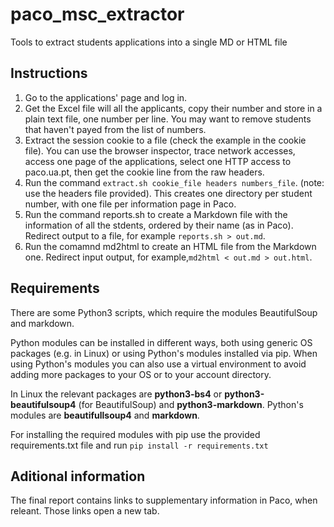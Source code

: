 # paco_msc_extractor
Tools to extract students applications into a single MD or HTML file

## Instructions

1. Go to the applications' page and log in.
2. Get the Excel file will all the applicants, copy their number and store in a plain text file, one number per line. You may want to remove students that haven't payed from the list of numbers.
3. Extract the session cookie to a file (check the example in the cookie file). You can use the browser inspector, trace network accesses, access one page of the applications, select one HTTP access to paco.ua.pt, then get the cookie line from the raw headers.
4. Run the command `extract.sh cookie_file headers numbers_file`. (note: use the headers file provided).
This creates one directory per student number, with one file per information page in Paco.
5. Run the command reports.sh to create a Markdown file with the information of all the stdents, ordered by their name (as in Paco). Redirect output to a file, for example `reports.sh > out.md`.
6. Run the comamnd md2html to create an HTML file from the Markdown one. Redirect input output, for example,`md2html < out.md > out.html`.

## Requirements

There are some Python3 scripts, which require the modules BeautifulSoup and markdown.

Python modules can be installed in different ways, both using generic OS packages (e.g. in Linux) or using Python's modules installed via pip.
When using Python's modules you can also use a virtual environment to avoid adding more packages to your OS or to your account directory.

In Linux the relevant packages are **python3-bs4** or **python3-beautifulsoup4** (for BeautifulSoup) and **python3-markdown**.
Python's modules are **beautifullsoup4** and **markdown**.

For installing the required modules with pip use the provided requirements.txt file and run `pip install -r requirements.txt` 

## Aditional information

The final report contains links to supplementary information in Paco, when releant. Those links open a new tab.

